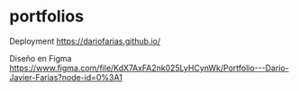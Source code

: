 # portfolios
Deployment
https://dariofarias.github.io/

Diseño en Figma
https://www.figma.com/file/KdX7AxFA2nk025LyHCynWk/Portfolio---Dario-Javier-Farias?node-id=0%3A1
